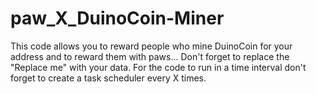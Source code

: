 # paw_X_DuinoCoin-Miner

This code allows you to reward people who mine DuinoCoin for your address and to reward them with paws... Don't forget to replace the "Replace me" with your data. For the code to run in a time interval don't forget to create a task scheduler every X times.
